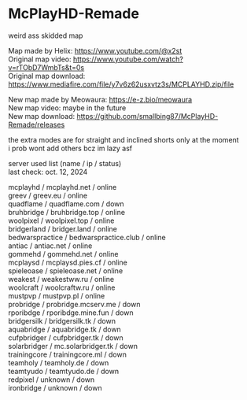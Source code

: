 # McPlayHD-Remade
weird ass skidded map   

Map made by Helix: https://www.youtube.com/@x2st   
Original map video: https://www.youtube.com/watch?v=rTObD7WmbTs&t=0s   
Original map download: https://www.mediafire.com/file/y7v6z62usxvtz3s/MCPLAYHD.zip/file   

New map made by Meowaura: https://e-z.bio/meowaura   
New map video: maybe in the future   
New map download: https://github.com/smallbing87/McPlayHD-Remade/releases   

the extra modes are for straight and inclined shorts only at the moment   
i prob wont add others bcz im lazy asf   

server used list (name / ip / status)   
last check: oct. 12, 2024

mcplayhd / mcplayhd.net / online   
greev / greev.eu / online   
quadflame / quadflame.com / down   
bruhbridge / bruhbridge.top / online   
woolpixel / woolpixel.top / online   
bridgerland / bridger.land / online   
bedwarspractice / bedwarspractice.club / online   
antiac / antiac.net / online   
gommehd / gommehd.net / online   
mcplaysd / mcplaysd.pies.cf / online   
spieleoase / spieleoase.net / online   
weakest / weakestww.ru / online   
woolcraft / woolcraftw.ru / online   
mustpvp / mustpvp.pl / online   
probridge / probridge.mcserv.me / down  
rporibdge / rporibdge.mine.fun / down   
bridgersilk / bridgersilk.tk / down   
aquabridge / aquabridge.tk / down   
cufpbridger / cufpbridger.tk / down   
solarbridger / mc.solarbridger.tk / down   
trainingcore / trainingcore.ml / down  
teamholy / teamholy.de / down   
teamtyudo / teamtyudo.de / down    
redpixel / unknown / down   
ironbridge / unknown / down   
